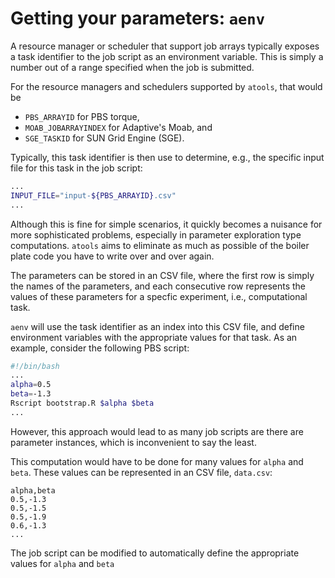 # Getting your parameters: `aenv`
A resource manager or scheduler that support job arrays typically
exposes a task identifier to the job script as an environment variable.
This is simply a number out of a range specified when the job is submitted.

For the resource managers and schedulers supported by `atools`, that would
be
* `PBS_ARRAYID` for PBS torque,
* `MOAB_JOBARRAYINDEX` for Adaptive's Moab, and
* `SGE_TASKID` for SUN Grid Engine (SGE).

Typically, this task identifier is then use to determine, e.g., the
specific input file for this task in the job script:
```bash
...
INPUT_FILE="input-${PBS_ARRAYID}.csv"
...
```

Although this is fine for simple scenarios, it quickly becomes a nuisance
for more sophisticated problems, especially in parameter exploration type
computations.  `atools` aims to eliminate as much as possible of the
boiler plate code you have to write over and over again.

The parameters can be stored in an CSV file, where the first row is simply
the names of the parameters, and each consecutive row represents the
values of these parameters for a specfic experiment, i.e., computational
task.

`aenv` will use the task identifier as an index into this CSV file, and
define environment variables with the appropriate values for that task.
As an example, consider the following PBS script:
```bash
#!/bin/bash
...
alpha=0.5
beta=-1.3
Rscript bootstrap.R $alpha $beta
...
```
However, this approach would lead to as many job scripts are there are
parameter instances, which is inconvenient to say the least.

This computation would have to be done for many values for `alpha` and
`beta`.  These values can be represented in an CSV file, `data.csv`:
```
alpha,beta
0.5,-1.3
0.5,-1.5
0.5,-1.9
0.6,-1.3
...
```
The job script can be modified to automatically define the appropriate
values for `alpha` and `beta`

